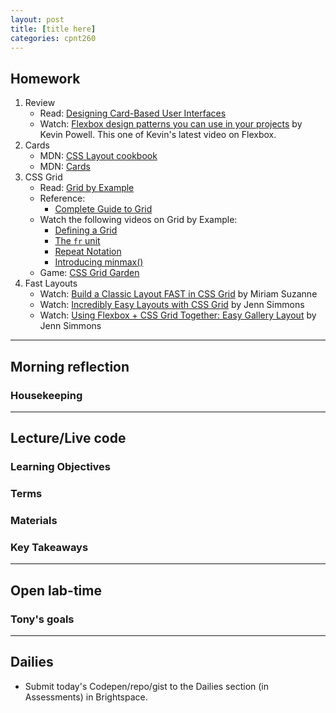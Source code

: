 ```yaml
---
layout: post
title: [title here]
categories: cpnt260
---
```


## Homework
1. Review
    - Read: [Designing Card-Based User Interfaces](https://www.smashingmagazine.com/2016/10/designing-card-based-user-interfaces/)
    - Watch: [Flexbox design patterns you can use in your projects](https://www.youtube.com/watch?v=vQAvjof1oe4) by Kevin Powell. This one of Kevin's latest video on Flexbox.
2. Cards
    - MDN: [CSS Layout cookbook](https://developer.mozilla.org/en-US/docs/Web/CSS/Layout_cookbook)
    - MDN: [Cards](https://developer.mozilla.org/en-US/docs/Web/CSS/Layout_cookbook/Card)
3. CSS Grid
    - Read: [Grid by Example](https://gridbyexample.com)
    - Reference: 
        - [Complete Guide to Grid](https://css-tricks.com/snippets/css/complete-guide-grid/)
    - Watch the following videos on Grid by Example:
        - [Defining a Grid](https://gridbyexample.com/video/series-define-a-grid/)
        - [The `fr` unit](https://gridbyexample.com/video/series-the-fr-unit/)
        - [Repeat Notation](https://gridbyexample.com/video/series-repeat/)
        - [Introducing minmax()](https://gridbyexample.com/video/series-minmax/)
    - Game: [CSS Grid Garden](https://cssgridgarden.com/)
4. Fast Layouts
    - Watch: [Build a Classic Layout FAST in CSS Grid](https://youtu.be/KOvGeFUHAC0) by Miriam Suzanne
    - Watch: [Incredibly Easy Layouts with CSS Grid](https://youtu.be/tFKrK4eAiUQ) by Jenn Simmons
    - Watch: [Using Flexbox + CSS Grid Together: Easy Gallery Layout](https://youtu.be/dQHtT47eH0M) by Jenn Simmons

---

## Morning reflection
### Housekeeping

---

## Lecture/Live code
### Learning Objectives
### Terms
### Materials
### Key Takeaways

---

## Open lab-time
### Tony's goals

---

## Dailies
- Submit today's Codepen/repo/gist to the Dailies section (in Assessments) in Brightspace.